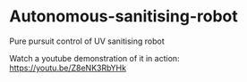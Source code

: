 # Autonomous-sanitising-robot

Pure pursuit control of UV sanitising robot

Watch a youtube demonstration of it in action: https://youtu.be/Z8eNK3RbYHk
